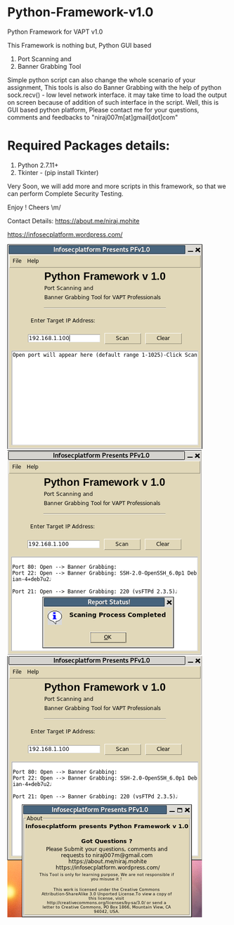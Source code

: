# Python-Framework-v1.0
Python Framework for VAPT v1.0

This Framework is nothing but, Python GUI based 
1. Port Scanning and
2. Banner Grabbing Tool

Simple python script can also change the whole scenario of your assignment, This tools is also do Banner Grabbing with the help of python sock.recv() - low level network interface. it may take time to load the output on screen because of addition of such interface in the script. Well, this is GUI based python platform, Please contact me for your questions, comments and feedbacks to "niraj007m[at]gmail[dot]com"

# Required Packages details:
1. Python 2.7.11+  
2. Tkinter - (pip install Tkinter)

Very Soon, we will add more and more scripts in this framework, so that we can perform Complete Security Testing.

Enjoy ! Cheers \m/ 

Contact Details:
https://about.me/niraj.mohite 

https://infosecplatform.wordpress.com/


![alt tag](https://raw.githubusercontent.com/niraj007m/Python-Framework-v1.0/master/PFv1_screenshot_1.png)
![alt tag](https://raw.githubusercontent.com/niraj007m/Python-Framework-v1.0/master/PFv1_screenshot_2.png)
![alt tag](https://raw.githubusercontent.com/niraj007m/Python-Framework-v1.0/master/PFv1_screenshot_3.png)
